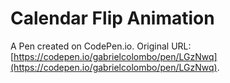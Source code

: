 # Calendar Flip Animation

A Pen created on CodePen.io. Original URL: [https://codepen.io/gabrielcolombo/pen/LGzNwq](https://codepen.io/gabrielcolombo/pen/LGzNwq).

